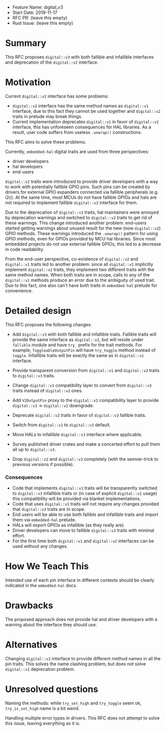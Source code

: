 - Feature Name: digital_v3
- Start Date: 2019-11-17
- RFC PR: (leave this empty)
- Rust Issue: (leave this empty)

# Summary
[summary]: #summary

This RFC proposes `digital::v3` with both fallible and infallible interfaces and deprecation of the `digital::v2` interface.

# Motivation
[motivation]: #motivation

Current `digital::v2` interface has some problems:

* `digital::v2` interface has the same method names as `digital::v1` interface,
due to this fact they cannot be used together and `digital::v2` traits in prelude may break things.
* Current implementation deprecates `digital::v1` in favor of `digital::v2` interface,
this has unforeseen consequences for HAL libraries.
As a result, user code suffers from useless `.unwrap()` constructions.

This RFC aims to solve these problems.

Currently, `embedded-hal` digital traits are used from three perspectives:
* driver developers
* hal developers
* end-users

`digital::v2` traits were introduced to provide driver developers with a way to work with
potentially fallible GPIO pins. Such pins can be created by drivers for external GPIO expanders connected
via fallible peripherals (e.g. i2c). At the same time, most MCUs do not have fallible GPIOs and hals are not
required to implement fallible `digital::v2` interface for them. 

Due to the deprecation of `digital::v1` traits, hal maintainers were annoyed by deprecation warnings and
switched to `digital::v2` traits to get rid of these warnings. This change introduced another problem:
end-users started getting warnings about unused result for the new (now `digital::v2`) GPIO methods.
These warnings introduced the `.unwrap()` pattern for using GPIO methods, even for GPIOs provided by MCU hal
libraries. Since most embedded projects do not use external fallible GPIOs, this led to
a decrease in code readability.

From the end-user perspective, co-existence of `digital::v2` and `digital::v1` traits led to another problem:
since all `digital::v1` implicitly implement `digital::v2` traits, they implement two different
traits with the same method names. When both traits are in scope, calls to any of the `digital::v1` methods
produce an error due to the ambiguity of used trait. Due to this fact, one also can't have both traits in
`embedded-hal` prelude for convenience.

# Detailed design
[design]: #detailed-design

This RFC proposes the following changes:

* Add `digital::v3` with both fallible and infallible traits.
Fallible traits will provide the same interface as `digital::v2`, but will reside under `fallible` module and have
`try_` prefix for the trait methods.
For example, `ToggleableOutputPin` will have `try_toggle` method instead of `toggle`.
Infallible traits will be exactly the same as in `digital::v1` interface.

* Provide transparent conversion from `digital::v1` and `digital::v2` traits to `digital::v3` traits.
* Change `digital::v1` compatibility layer to convert from `digital::v3` traits instead of `digital::v2` ones.
* Add `V2OutputPin` proxy to the `digital::v2` compatibility layer to provide `digital::v3` -> `digital::v2` downgrade.
* Deprecate `digital::v2` traits in favor of `digital::v3` fallible traits.
* Switch from `digital::v1` to `digital::v3` default.
* Move HALs to infallible `digital::v3` interface where applicable.
* Survey published driver crates and make a concerted effort to pull them all up to `digital::v3`.
* Drop `digital::v2` and `digital::v3` completely (with the semver-trick to previous versions if possible).

### Consequences

* Code that implements `digital::v1` traits will be transparently switched to `digital::v3` infallible traits
or (in case of explicit `digital::v1` usage) this compatibility will be provided via blanket implementations.
* Code that uses `digital::v1` traits will not require any changes provided that `digital::v3` traits are in scope.
* End users will be able to use both fallible and infallible traits and import them via `embedded-hal` prelude.
* HALs will export GPIOs as infallible (as they really are).
* Driver developers can move to fallible `digital::v3` traits with minimal effort.
* For the first time both `digital::v1` and `digital::v2` interfaces can be used without any changes.

# How We Teach This
[how-we-teach-this]: #how-we-teach-this

Intended use of each pin interface in different contexts should be clearly indicated in the `embedded-hal` docs.

# Drawbacks
[drawbacks]: #drawbacks

The proposed approach does not provide hal and driver developers with a warning about the interface they should use. 

# Alternatives
[alternatives]: #alternatives

Changing `digital::v2` interface to provide different method names in all the pin traits.
This solves the name clashing problem, but does not solve `digital::v1` deprecation problem.

# Unresolved questions
[unresolved]: #unresolved-questions

Naming the methods: while `try_set_high` and `try_toggle` seem ok, `try_is_set_high` name is a bit weird.

Handling multiple error types in drivers. This RFC does not attempt to solve this issue,
leaving everything as it is.
